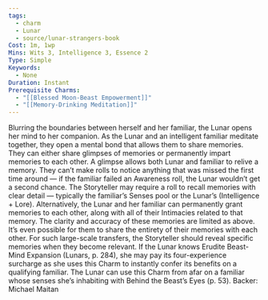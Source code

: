 ```yaml
---
tags:
  - charm
  - Lunar
  - source/lunar-strangers-book
Cost: 1m, 1wp
Mins: Wits 3, Intelligence 3, Essence 2
Type: Simple
Keywords:
  - None
Duration: Instant
Prerequisite Charms:
  - "[[Blessed Moon-Beast Empowerment]]"
  - "[[Memory-Drinking Meditation]]"
---
```

Blurring the boundaries between herself and her familiar, the Lunar opens her mind to her companion.
As the Lunar and an intelligent familiar meditate together, they open a mental bond that allows them to share memories. They can either share glimpses of memories or permanently impart memories to each other. A glimpse allows both Lunar and familiar to relive a memory. They can’t make rolls to notice anything that was missed the first time around — if the familiar failed an Awareness roll, the Lunar wouldn’t get a second chance. The Storyteller may require a roll to recall memories with clear detail — typically the familiar’s Senses pool or the Lunar’s (Intelligence + Lore).
Alternatively, the Lunar and her familiar can permanently grant memories to each other, along with all of their Intimacies related to that memory. The clarity and accuracy of these memories are limited as above.
It’s even possible for them to share the entirety of their memories with each other. For such large-scale transfers, the Storyteller should reveal specific memories when they become relevant.
If the Lunar knows Erudite Beast-Mind Expansion (Lunars, p. 284), she may pay its four-experience surcharge as she uses this Charm to instantly confer its benefits on a qualifying familiar.
The Lunar can use this Charm from afar on a familiar whose senses she’s inhabiting with Behind the Beast’s Eyes (p. 53).
Backer: Michael Maitan